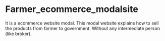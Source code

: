 # Farmer_ecommerce_modalsite
It is a ecommerce website modal. This modal website explains how to sell the products from farmer to government. Without any intermediate person (like broker).
